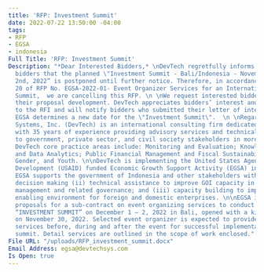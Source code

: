 ```yaml
---
title: 'RFP: Investment Summit'
date: 2022-07-22 13:50:00 -04:00
tags:
- RFP
- EGSA
- indonesia
Full Title: 'RFP: Investment Summit'
Description: "*Dear Interested Bidders,* \nDevTech regretfully informs interested
  bidders that the planned \"Investment Summit - Bali/Indonesia - November 30th-December
  2nd, 2022” is postponed until further notice. Therefore, in accordance to section
  20 of RFP No. EGSA-2022-01- Event Organizer Services for an International Investment
  Summit,  we are cancelling this RFP. \n \nWe request interested bidders to discontinue
  their proposal development. DevTech appreciates bidders’ interest and responses
  to the RFI and will notify bidders who submitted their letter of interest once/if
  EGSA determines a new date for the \"Investment Summit\".  \n \nRegards, \nEGSA*\n\n[Capture9.PNG](/uploads/Capture9.PNG)\n\nDevTech
  Systems, Inc. (DevTech) is an international consulting firm dedicated to development,
  with 35 years of experience providing advisory services and technical assistance
  to government, private sector, and civil society stakeholders in more than 100 countries.
  DevTech core practice areas include: Monitoring and Evaluation; Knowledge Management
  and Data Analytics; Public Financial Management and Fiscal Sustainability; and Education,
  Gender, and Youth. \n\nDevTech is implementing the United States Agency for International
  Development (USAID) funded Economic Growth Support Activity (EGSA) in Indonesia.
  EGSA supports the government of Indonesia and other stakeholders with i) evidence-based
  decision making (ii) technical assistance to improve GOI capacity in public financial
  management and related governance; and (iii) capacity building to improve the business
  enabling environment for foreign and domestic enterprises. \n\nEGSA is soliciting
  proposals for a sub-contract on event organizing services to conduct an anticipated
  “INVESTMENT SUMMIT” on December 1 – 2, 2022 in Bali, opened with a kick-off dinner
  on November 30, 2022. Selected event organizer is expected to provide all summit
  services before, during and after the event for successful implementation of the
  summit. Detail services are outlined in the scope of work enclosed."
File URL: "/uploads/RFP_investment_summit.docx"
Email Address: egsa@devtechsys.com
Is Open: true
---
```


